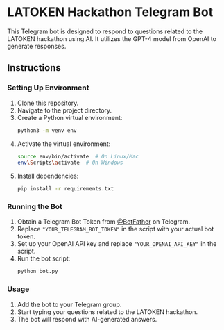 # LATOKEN Hackathon Telegram Bot

This Telegram bot is designed to respond to questions related to the LATOKEN hackathon using AI. It utilizes the GPT-4 model from OpenAI to generate responses.

## Instructions

### Setting Up Environment

1. Clone this repository.
2. Navigate to the project directory.
3. Create a Python virtual environment:
    ```bash
    python3 -m venv env
    ```
4. Activate the virtual environment:
    ```bash
    source env/bin/activate  # On Linux/Mac
    env\Scripts\activate  # On Windows
    ```
5. Install dependencies:
    ```bash
    pip install -r requirements.txt
    ```

### Running the Bot

1. Obtain a Telegram Bot Token from [@BotFather](https://t.me/BotFather) on Telegram.
2. Replace `"YOUR_TELEGRAM_BOT_TOKEN"` in the script with your actual bot token.
3. Set up your OpenAI API key and replace `"YOUR_OPENAI_API_KEY"` in the script.
4. Run the bot script:
    ```bash
    python bot.py
    ```

### Usage

1. Add the bot to your Telegram group.
2. Start typing your questions related to the LATOKEN hackathon.
3. The bot will respond with AI-generated answers.
